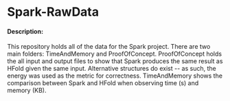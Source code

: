 # Spark-RawData

#### Description:
This repository holds all of the data for the Spark project. There are two main folders: TimeAndMemory and ProofOfConcept. ProofOfConcept holds the all input and output files to show that Spark produces the same result as HFold given the same input. Alternative structures do exist -- as such, the energy was used as the metric for correctness. TimeAndMemory shows the comparison between Spark and HFold when observing time (s) and memory (KB).